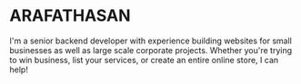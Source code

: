 # ARAFATHASAN
I'm a senior backend developer with experience building websites for small businesses as well as large scale corporate projects. Whether you're trying to win business, list your services, or create an entire online store, I can help!
